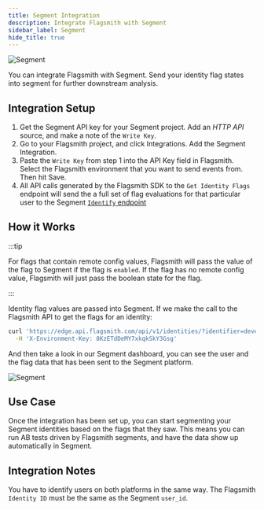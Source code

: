 ```yaml
---
title: Segment Integration
description: Integrate Flagsmith with Segment
sidebar_label: Segment
hide_title: true
---
```


![Segment](/img/integrations/segment/segment-logo.svg)

You can integrate Flagsmith with Segment. Send your identity flag states into segment for further downstream analysis.

## Integration Setup

1. Get the Segment API key for your Segment project. Add an _HTTP API_ source, and make a note of the `Write Key`.
2. Go to your Flagsmith project, and click Integrations. Add the Segment Integration.
3. Paste the `Write Key` from step 1 into the API Key field in Flagsmith. Select the Flagsmith environment that you want
   to send events from. Then hit Save.
4. All API calls generated by the Flagsmith SDK to the `Get Identity Flags` endpoint will send the a full set of flag
   evaluations for that particular user to the Segment
   [`Identify` endpoint](https://segment.com/docs/connections/spec/identify/)

## How it Works

:::tip

For flags that contain remote config values, Flagsmith will pass the value of the flag to Segment if the flag is
`enabled`. If the flag has no remote config value, Flagsmith will just pass the boolean state for the flag.

:::

Identity flag values are passed into Segment. If we make the call to the Flagsmith API to get the flags for an identity:

```bash
curl 'https://edge.api.flagsmith.com/api/v1/identities/?identifier=development_user_123456' \
  -H 'X-Environment-Key: 8KzETdDeMY7xkqkSkY3Gsg'
```

And then take a look in our Segment dashboard, you can see the user and the flag data that has been sent to the Segment
platform.

![Segment](/img/integrations/segment/segment-integration-1.png)

## Use Case

Once the integration has been set up, you can start segmenting your Segment identities based on the flags that they saw.
This means you can run AB tests driven by Flagsmith segments, and have the data show up automatically in Segment.

## Integration Notes

You have to identify users on both platforms in the same way. The Flagsmith `Identity ID` must be the same as the
Segment `user_id`. 